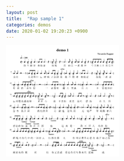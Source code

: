 ```yaml
---
layout: post
title:  "Rap sample 1"
categories: demos
date: 2020-01-02 19:20:23 +0900
---
```


<img src="/public/img/demo1.png" alt="demo" style="zoom:30%;" />

